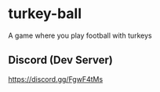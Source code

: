 # turkey-ball
A game where you play football with turkeys

## Discord (Dev Server)
<https://discord.gg/FgwF4tMs>
